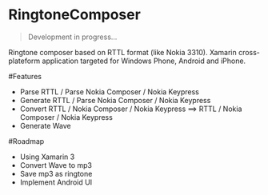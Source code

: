 RingtoneComposer
================

> Development in progress...

Ringtone composer based on RTTL format (like Nokia 3310). Xamarin cross-plateform application targeted for Windows Phone, Android and iPhone.

#Features
- Parse RTTL / Parse Nokia Composer / Nokia Keypress
- Generate RTTL / Parse Nokia Composer / Nokia Keypress
- Convert RTTL / Nokia Composer / Nokia Keypress ==> RTTL / Nokia Composer / Nokia Keypress
- Generate Wave

#Roadmap
- Using Xamarin 3
- Convert Wave to mp3
- Save mp3 as ringtone
- Implement Android UI
